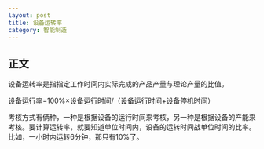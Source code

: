 ```yaml
---
layout: post
title: 设备运转率
category: 智能制造
---
```


## 正文

设备运转率是指指定工作时间内实际完成的产品产量与理论产量的比值。

设备运行率=100%×设备运行时间/（设备运行时间+设备停机时间）

考核方式有俩种，一种是根据设备的运行时间来考核，另一种是根据设备的产能来考核。要计算运转率，就要知道单位时间内，设备的运转时间战单位时间的比率。比如，一小时内运转6分钟，那只有10%了。